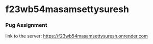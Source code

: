 # f23wb54masamsettysuresh
### Pug Assignment
link to the server: https://f23wb54masamsettysuresh.onrender.com
